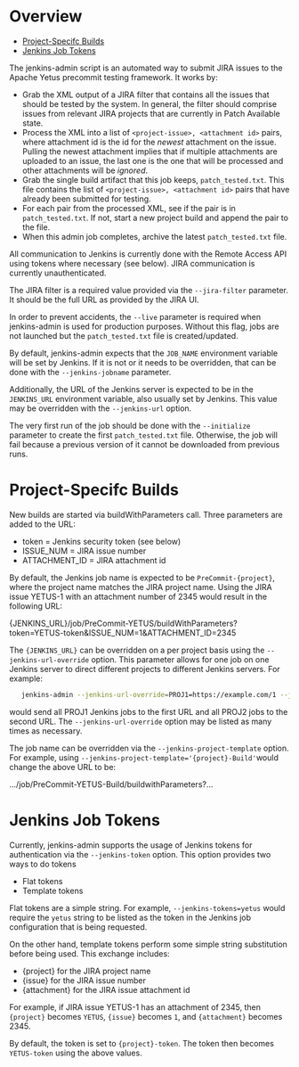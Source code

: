 <!---
  Licensed to the Apache Software Foundation (ASF) under one
  or more contributor license agreements.  See the NOTICE file
  distributed with this work for additional information
  regarding copyright ownership.  The ASF licenses this file
  to you under the Apache License, Version 2.0 (the
  "License"); you may not use this file except in compliance
  with the License.  You may obtain a copy of the License at

    http://www.apache.org/licenses/LICENSE-2.0

  Unless required by applicable law or agreed to in writing,
  software distributed under the License is distributed on an
  "AS IS" BASIS, WITHOUT WARRANTIES OR CONDITIONS OF ANY
  KIND, either express or implied.  See the License for the
  specific language governing permissions and limitations
  under the License.
-->

# Overview

<!-- MarkdownTOC levels="1,2" autolink="true" -->

* [Project-Specifc Builds](#project-specifc-builds)
* [Jenkins Job Tokens](#jenkins-job-tokens)

<!-- /MarkdownTOC -->

The jenkins-admin script is an automated way to submit JIRA issues to the Apache Yetus precommit testing framework.  It works by:

* Grab the XML output of a JIRA filter that contains all the issues that should be tested by the system. In general, the filter should comprise issues from relevant JIRA projects that are currently in Patch Available state.
* Process the XML into a list of `<project-issue>, <attachment id>` pairs, where attachment id is the id for the _newest_ attachment on the issue.  Pulling the newest attachment implies that if multiple attachments are uploaded to an issue, the last one is the one that will be processed and other attachments will be _ignored_.
* Grab the single build artifact that this job keeps, `patch_tested.txt`. This file contains the list of `<project-issue>, <attachment id>` pairs that have already been submitted for testing.
* For each pair from the processed XML, see if the pair is in `patch_tested.txt`. If not, start a new project build and append the pair to the file.
* When this admin job completes, archive the latest `patch_tested.txt` file.

All communication to Jenkins is currently done with the Remote Access API using tokens where necessary (see below).  JIRA communication is currently unauthenticated.

The JIRA filter is a required value provided via the `--jira-filter` parameter. It should be the full URL as provided by the JIRA UI.

In order to prevent accidents, the `--live` parameter is required when jenkins-admin is used for production purposes.  Without this flag, jobs are not launched but the `patch_tested.txt` file is created/updated.

By default, jenkins-admin expects that the `JOB_NAME` environment variable will be set by Jenkins.  If it is not or it needs to be overridden, that can be done with the `--jenkins-jobname` parameter.

Additionally, the URL of the Jenkins server is expected to be in the `JENKINS_URL` environment variable, also usually set by Jenkins.  This value may be overridden with the `--jenkins-url` option.

The very first run of the job should be done with the `--initialize` parameter to create the first `patch_tested.txt` file.  Otherwise, the job will fail because a previous version of it cannot be downloaded from previous runs.

# Project-Specifc Builds

New builds are started via buildWithParameters call. Three parameters are added to the URL:

* token = Jenkins security token (see below)
* ISSUE\_NUM = JIRA issue number
* ATTACHMENT\_ID = JIRA attachment id

 By default, the Jenkins job name is expected to be `PreCommit-{project}`, where the project name matches the JIRA project name. Using the JIRA issue YETUS-1 with an attachment number of 2345 would result in the following URL:

   {JENKINS\_URL}/job/PreCommit-YETUS/buildWithParameters?token=YETUS-token&ISSUE_NUM=1&ATTACHMENT_ID=2345

 The `{JENKINS_URL}` can be overridden on a per project basis using the `--jenkins-url-override` option.  This parameter allows for one job on one Jenkins server to direct different projects to different Jenkins servers.  For example:

```bash
   jenkins-admin --jenkins-url-override=PROJ1=https://example.com/1 --jenkins-url-override=PROJ2=https://example.com/1
```

would send all PROJ1 Jenkins jobs to the first URL and all PROJ2 jobs to the second URL.  The `--jenkins-url-override` option may be listed as many times as necessary.

The job name can be overridden via the `--jenkins-project-template` option.  For example, using `--jenkins-project-template='{project}-Build'`would change the above URL to be:

   .../job/PreCommit-YETUS-Build/buildwithParameters?...

# Jenkins Job Tokens

Currently, jenkins-admin supports the usage of Jenkins tokens for authentication via the `--jenkins-token` option.  This option provides two ways to do tokens

* Flat tokens
* Template tokens

Flat tokens are a simple string.  For example, `--jenkins-tokens=yetus` would require the `yetus` string to be listed as the token in the Jenkins job configuration that is being requested.

On the other hand, template tokens perform some simple string substitution before being used. This exchange includes:

* {project} for the JIRA project name
* {issue} for the JIRA issue number
* {attachment} for the JIRA issue attachment id

For example, if JIRA issue YETUS-1 has an attachment of 2345, then `{project}` becomes `YETUS`, `{issue}` becomes `1`, and `{attachment}` becomes 2345.

By default, the token is set to `{project}-token`.  The token then becomes `YETUS-token` using the above values.

